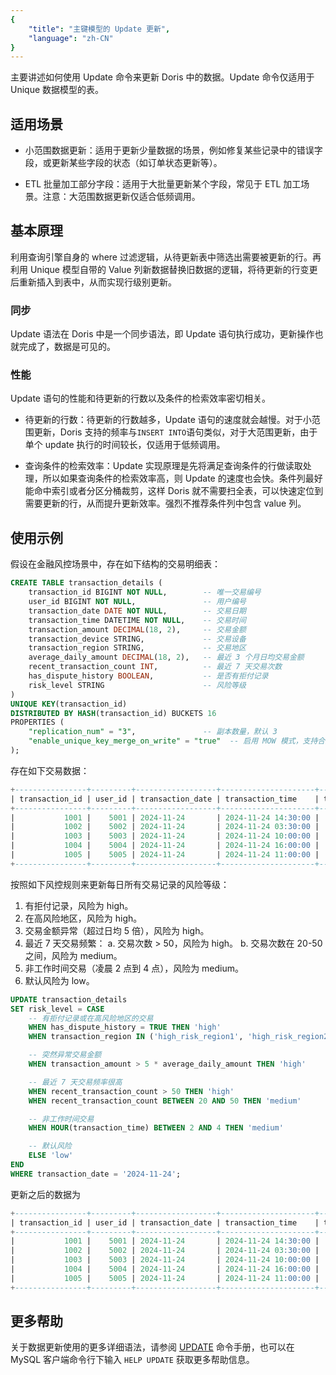 ```yaml
---
{
    "title": "主键模型的 Update 更新",
    "language": "zh-CN"
}
---
```


<!--
Licensed to the Apache Software Foundation (ASF) under one
or more contributor license agreements.  See the NOTICE file
distributed with this work for additional information
regarding copyright ownership.  The ASF licenses this file
to you under the Apache License, Version 2.0 (the
"License"); you may not use this file except in compliance
with the License.  You may obtain a copy of the License at

  http://www.apache.org/licenses/LICENSE-2.0

Unless required by applicable law or agreed to in writing,
software distributed under the License is distributed on an
"AS IS" BASIS, WITHOUT WARRANTIES OR CONDITIONS OF ANY
KIND, either express or implied.  See the License for the
specific language governing permissions and limitations
under the License.
-->
主要讲述如何使用 Update 命令来更新 Doris 中的数据。Update 命令仅适用于 Unique 数据模型的表。

## 适用场景

- 小范围数据更新：适用于更新少量数据的场景，例如修复某些记录中的错误字段，或更新某些字段的状态（如订单状态更新等）。

- ETL 批量加工部分字段：适用于大批量更新某个字段，常见于 ETL 加工场景。注意：大范围数据更新仅适合低频调用。

## 基本原理

利用查询引擎自身的 where 过滤逻辑，从待更新表中筛选出需要被更新的行。再利用 Unique 模型自带的 Value 列新数据替换旧数据的逻辑，将待更新的行变更后重新插入到表中，从而实现行级别更新。

### 同步

Update 语法在 Doris 中是一个同步语法，即 Update 语句执行成功，更新操作也就完成了，数据是可见的。

### 性能

Update 语句的性能和待更新的行数以及条件的检索效率密切相关。

- 待更新的行数：待更新的行数越多，Update 语句的速度就会越慢。对于小范围更新，Doris 支持的频率与`INSERT INTO`语句类似，对于大范围更新，由于单个 update 执行的时间较长，仅适用于低频调用。

- 查询条件的检索效率：Update 实现原理是先将满足查询条件的行做读取处理，所以如果查询条件的检索效率高，则 Update 的速度也会快。条件列最好能命中索引或者分区分桶裁剪，这样 Doris 就不需要扫全表，可以快速定位到需要更新的行，从而提升更新效率。强烈不推荐条件列中包含 value 列。

## 使用示例

假设在金融风控场景中，存在如下结构的交易明细表：

```sql
CREATE TABLE transaction_details (
    transaction_id BIGINT NOT NULL,        -- 唯一交易编号
    user_id BIGINT NOT NULL,               -- 用户编号
    transaction_date DATE NOT NULL,        -- 交易日期
    transaction_time DATETIME NOT NULL,    -- 交易时间
    transaction_amount DECIMAL(18, 2),     -- 交易金额
    transaction_device STRING,             -- 交易设备
    transaction_region STRING,             -- 交易地区
    average_daily_amount DECIMAL(18, 2),   -- 最近 3 个月日均交易金额
    recent_transaction_count INT,          -- 最近 7 天交易次数
    has_dispute_history BOOLEAN,           -- 是否有拒付记录
    risk_level STRING                      -- 风险等级
)
UNIQUE KEY(transaction_id)
DISTRIBUTED BY HASH(transaction_id) BUCKETS 16
PROPERTIES (
    "replication_num" = "3",               -- 副本数量，默认 3
    "enable_unique_key_merge_on_write" = "true"  -- 启用 MOW 模式，支持合并更新
);
```

存在如下交易数据：

```sql
+----------------+---------+------------------+---------------------+--------------------+--------------------+--------------------+----------------------+--------------------------+---------------------+------------+
| transaction_id | user_id | transaction_date | transaction_time    | transaction_amount | transaction_device | transaction_region | average_daily_amount | recent_transaction_count | has_dispute_history | risk_level |
+----------------+---------+------------------+---------------------+--------------------+--------------------+--------------------+----------------------+--------------------------+---------------------+------------+
|           1001 |    5001 | 2024-11-24       | 2024-11-24 14:30:00 |             100.00 | iPhone 12          | New York           |               100.00 |                       10 |                   0 | NULL       |
|           1002 |    5002 | 2024-11-24       | 2024-11-24 03:30:00 |             120.00 | iPhone 12          | New York           |               100.00 |                       15 |                   0 | NULL       |
|           1003 |    5003 | 2024-11-24       | 2024-11-24 10:00:00 |             150.00 | Samsung S21        | Los Angeles        |               100.00 |                       30 |                   0 | NULL       |
|           1004 |    5004 | 2024-11-24       | 2024-11-24 16:00:00 |             300.00 | MacBook Pro        | high_risk_region1  |               200.00 |                        5 |                   0 | NULL       |
|           1005 |    5005 | 2024-11-24       | 2024-11-24 11:00:00 |            1100.00 | iPad Pro           | Chicago            |               200.00 |                       10 |                   0 | NULL       |
+----------------+---------+------------------+---------------------+--------------------+--------------------+--------------------+----------------------+--------------------------+---------------------+------------+
```

按照如下风控规则来更新每日所有交易记录的风险等级：
1. 有拒付记录，风险为 high。
2. 在高风险地区，风险为 high。
3. 交易金额异常（超过日均 5 倍），风险为 high。
4. 最近 7 天交易频繁：
  a. 交易次数 > 50，风险为 high。
  b. 交易次数在 20-50 之间，风险为 medium。
5. 非工作时间交易（凌晨 2 点到 4 点），风险为 medium。
6. 默认风险为 low。

```sql
UPDATE transaction_details
SET risk_level = CASE
    -- 有拒付记录或在高风险地区的交易
    WHEN has_dispute_history = TRUE THEN 'high'
    WHEN transaction_region IN ('high_risk_region1', 'high_risk_region2') THEN 'high'

    -- 突然异常交易金额
    WHEN transaction_amount > 5 * average_daily_amount THEN 'high'

    -- 最近 7 天交易频率很高
    WHEN recent_transaction_count > 50 THEN 'high'
    WHEN recent_transaction_count BETWEEN 20 AND 50 THEN 'medium'

    -- 非工作时间交易
    WHEN HOUR(transaction_time) BETWEEN 2 AND 4 THEN 'medium'

    -- 默认风险
    ELSE 'low'
END
WHERE transaction_date = '2024-11-24';
```

更新之后的数据为

```sql
+----------------+---------+------------------+---------------------+--------------------+--------------------+--------------------+----------------------+--------------------------+---------------------+------------+
| transaction_id | user_id | transaction_date | transaction_time    | transaction_amount | transaction_device | transaction_region | average_daily_amount | recent_transaction_count | has_dispute_history | risk_level |
+----------------+---------+------------------+---------------------+--------------------+--------------------+--------------------+----------------------+--------------------------+---------------------+------------+
|           1001 |    5001 | 2024-11-24       | 2024-11-24 14:30:00 |             100.00 | iPhone 12          | New York           |               100.00 |                       10 |                   0 | low        |
|           1002 |    5002 | 2024-11-24       | 2024-11-24 03:30:00 |             120.00 | iPhone 12          | New York           |               100.00 |                       15 |                   0 | medium     |
|           1003 |    5003 | 2024-11-24       | 2024-11-24 10:00:00 |             150.00 | Samsung S21        | Los Angeles        |               100.00 |                       30 |                   0 | medium     |
|           1004 |    5004 | 2024-11-24       | 2024-11-24 16:00:00 |             300.00 | MacBook Pro        | high_risk_region1  |               200.00 |                        5 |                   0 | high       |
|           1005 |    5005 | 2024-11-24       | 2024-11-24 11:00:00 |            1100.00 | iPad Pro           | Chicago            |               200.00 |                       10 |                   0 | high       |
+----------------+---------+------------------+---------------------+--------------------+--------------------+--------------------+----------------------+--------------------------+---------------------+------------+
```

## 更多帮助

关于数据更新使用的更多详细语法，请参阅 [UPDATE](../../sql-manual/sql-statements/data-modification/DML/UPDATE) 命令手册，也可以在 MySQL 客户端命令行下输入 `HELP UPDATE` 获取更多帮助信息。